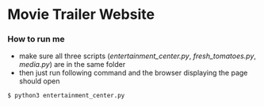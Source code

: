 # Movie Trailer Website
### How to run me
- make sure all three scripts (*entertainment_center.py*, *fresh_tomatoes.py*, *media.py*) are in the same folder
- then just run following command and the browser displaying the page should open
```sh
$ python3 entertainment_center.py
```


